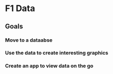 # F1 Data 
## Goals
### Move to a dataabse 
### Use the data to create interesting graphics 
### Create an app to view data on the go 
